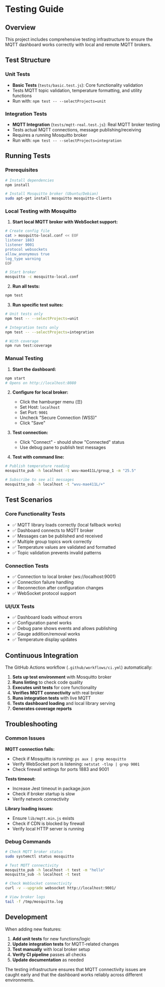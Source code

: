 # Testing Guide

## Overview
This project includes comprehensive testing infrastructure to ensure the MQTT dashboard works correctly with local and remote MQTT brokers.

## Test Structure

### Unit Tests
- **Basic Tests** (`tests/basic.test.js`): Core functionality validation
- Tests MQTT topic validation, temperature formatting, and utility functions
- Run with: `npm test -- --selectProjects=unit`

### Integration Tests
- **MQTT Integration** (`tests/mqtt-real.test.js`): Real MQTT broker testing
- Tests actual MQTT connections, message publishing/receiving
- Requires a running Mosquitto broker
- Run with: `npm test -- --selectProjects=integration`

## Running Tests

### Prerequisites
```bash
# Install dependencies
npm install

# Install Mosquitto broker (Ubuntu/Debian)
sudo apt-get install mosquitto mosquitto-clients
```

### Local Testing with Mosquitto

1. **Start local MQTT broker with WebSocket support:**
```bash
# Create config file
cat > mosquitto-local.conf << EOF
listener 1883
listener 9001
protocol websockets
allow_anonymous true
log_type warning
EOF

# Start broker
mosquitto -c mosquitto-local.conf
```

2. **Run all tests:**
```bash
npm test
```

3. **Run specific test suites:**
```bash
# Unit tests only
npm test -- --selectProjects=unit

# Integration tests only  
npm test -- --selectProjects=integration

# With coverage
npm run test:coverage
```

### Manual Testing

1. **Start the dashboard:**
```bash
npm start
# Opens on http://localhost:8080
```

2. **Configure for local broker:**
   - Click the hamburger menu (☰)
   - Set Host: `localhost`
   - Set Port: `9001`
   - Uncheck "Secure Connection (WSS)"
   - Click "Save"

3. **Test connection:**
   - Click "Connect" - should show "Connected" status
   - Use debug pane to publish test messages

4. **Test with command line:**
```bash
# Publish temperature reading
mosquitto_pub -h localhost -t wvu-mae411L/group_1 -m "25.5"

# Subscribe to see all messages
mosquitto_sub -h localhost -t "wvu-mae411L/+"
```

## Test Scenarios

### Core Functionality Tests
- ✅ MQTT library loads correctly (local fallback works)
- ✅ Dashboard connects to MQTT broker
- ✅ Messages can be published and received
- ✅ Multiple group topics work correctly
- ✅ Temperature values are validated and formatted
- ✅ Topic validation prevents invalid patterns

### Connection Tests  
- ✅ Connection to local broker (ws://localhost:9001)
- ✅ Connection failure handling
- ✅ Reconnection after configuration changes
- ✅ WebSocket protocol support

### UI/UX Tests
- ✅ Dashboard loads without errors
- ✅ Configuration panel works
- ✅ Debug pane shows events and allows publishing
- ✅ Gauge addition/removal works
- ✅ Temperature display updates

## Continuous Integration

The GitHub Actions workflow (`.github/workflows/ci.yml`) automatically:

1. **Sets up test environment** with Mosquitto broker
2. **Runs linting** to check code quality
3. **Executes unit tests** for core functionality
4. **Verifies MQTT connectivity** with real broker
5. **Runs integration tests** with live MQTT
6. **Tests dashboard loading** and local library serving
7. **Generates coverage reports**

## Troubleshooting

### Common Issues

**MQTT connection fails:**
- Check if Mosquitto is running: `ps aux | grep mosquitto`
- Verify WebSocket port is listening: `netstat -tlnp | grep 9001`
- Check firewall settings for ports 1883 and 9001

**Tests timeout:**
- Increase Jest timeout in package.json
- Check if broker startup is slow
- Verify network connectivity

**Library loading issues:**
- Ensure `lib/mqtt.min.js` exists
- Check if CDN is blocked by firewall
- Verify local HTTP server is running

### Debug Commands

```bash
# Check MQTT broker status
sudo systemctl status mosquitto

# Test MQTT connectivity
mosquitto_pub -h localhost -t test -m "hello"
mosquitto_sub -h localhost -t test

# Check WebSocket connectivity
curl -v --upgrade websocket http://localhost:9001/

# View broker logs
tail -f /tmp/mosquitto.log
```

## Development

When adding new features:

1. **Add unit tests** for new functions/logic
2. **Update integration tests** for MQTT-related changes  
3. **Test manually** with local broker setup
4. **Verify CI pipeline** passes all checks
5. **Update documentation** as needed

The testing infrastructure ensures that MQTT connectivity issues are caught early and that the dashboard works reliably across different environments.